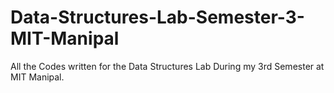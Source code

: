 # Data-Structures-Lab-Semester-3-MIT-Manipal
All the Codes written for the Data Structures Lab During my 3rd Semester at MIT Manipal.

